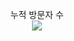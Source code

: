 <p align="center"> 
  누적 방문자 수<br>
  <img src="https://profile-counter.glitch.me/leehh312/count.svg" />
</p>
